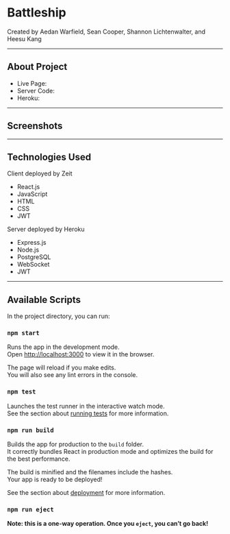 # Battleship

Created by Aedan Warfield, Sean Cooper, Shannon Lichtenwalter, and Heesu Kang

-----------------------

## About Project

- Live Page:
- Server Code:
- Heroku:

-----------------------

## Screenshots

-----------------------

## Technologies Used

Client deployed by Zeit

- React.js
- JavaScript
- HTML
- CSS
- JWT

Server deployed by Heroku

- Express.js
- Node.js
- PostgreSQL
- WebSocket
- JWT

-----------------------

## Available Scripts

In the project directory, you can run:

### `npm start`

Runs the app in the development mode.<br />
Open [http://localhost:3000](http://localhost:3000) to view it in the browser.

The page will reload if you make edits.<br />
You will also see any lint errors in the console.

### `npm test`

Launches the test runner in the interactive watch mode.<br />
See the section about [running tests](https://facebook.github.io/create-react-app/docs/running-tests) for more information.

### `npm run build`

Builds the app for production to the `build` folder.<br />
It correctly bundles React in production mode and optimizes the build for the best performance.

The build is minified and the filenames include the hashes.<br />
Your app is ready to be deployed!

See the section about [deployment](https://facebook.github.io/create-react-app/docs/deployment) for more information.

### `npm run eject`

**Note: this is a one-way operation. Once you `eject`, you can’t go back!**
